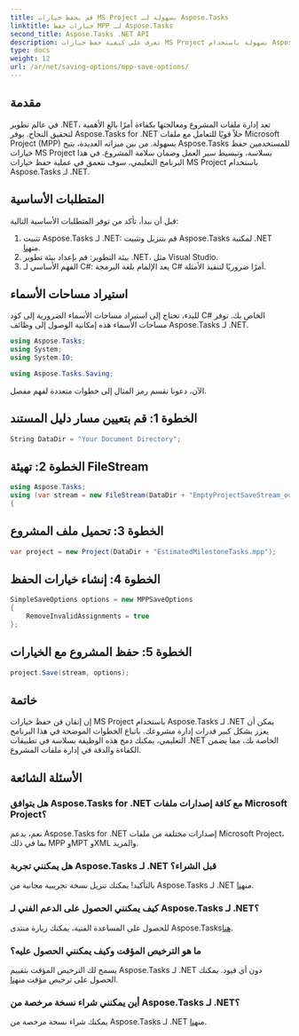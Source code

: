```yaml
---
title: قم بحفظ خيارات MS Project بسهولة لـ Aspose.Tasks
linktitle: خيارات حفظ MPP لـ Aspose.Tasks
second_title: Aspose.Tasks .NET API
description: تعرف على كيفية حفظ خيارات MS Project بسهولة باستخدام Aspose.Tasks لـ .NET. تعزيز كفاءة إدارة المشروع الخاص بك.
type: docs
weight: 12
url: /ar/net/saving-options/mpp-save-options/
---
```

## مقدمة
في عالم تطوير .NET، تعد إدارة ملفات المشروع ومعالجتها بكفاءة أمرًا بالغ الأهمية لتحقيق النجاح. يوفر Aspose.Tasks for .NET حلاً قويًا للتعامل مع ملفات Microsoft Project (MPP) بسهولة. من بين ميزاته العديدة، يتيح Aspose.Tasks للمستخدمين حفظ خيارات MS Project بسلاسة، وتبسيط سير العمل وضمان سلامة المشروع. في هذا البرنامج التعليمي، سوف نتعمق في عملية حفظ خيارات MS Project باستخدام Aspose.Tasks لـ .NET.
## المتطلبات الأساسية
قبل أن نبدأ، تأكد من توفر المتطلبات الأساسية التالية:
1.  تثبيت Aspose.Tasks لـ .NET: قم بتنزيل وتثبيت Aspose.Tasks لمكتبة .NET من[هنا](https://releases.aspose.com/tasks/net/).
2. بيئة التطوير: قم بإعداد بيئة تطوير .NET، مثل Visual Studio.
3. الفهم الأساسي لـ C#: يعد الإلمام بلغة البرمجة C# أمرًا ضروريًا لتنفيذ الأمثلة.

## استيراد مساحات الأسماء
للبدء، تحتاج إلى استيراد مساحات الأسماء الضرورية إلى كود C# الخاص بك. توفر مساحات الأسماء هذه إمكانية الوصول إلى وظائف Aspose.Tasks لـ .NET.

```csharp
using Aspose.Tasks;
using System;
using System.IO;

using Aspose.Tasks.Saving;
```

الآن، دعونا نقسم رمز المثال إلى خطوات متعددة لفهم مفصل.
## الخطوة 1: قم بتعيين مسار دليل المستند
```csharp
String DataDir = "Your Document Directory";
```
## الخطوة 2: تهيئة FileStream
```csharp
using Aspose.Tasks;
using (var stream = new FileStream(DataDir + "EmptyProjectSaveStream_out.xml", FileMode.Create, FileAccess.Write))
{
```
## الخطوة 3: تحميل ملف المشروع
```csharp
var project = new Project(DataDir + "EstimatedMilestoneTasks.mpp");
```
## الخطوة 4: إنشاء خيارات الحفظ
```csharp
SimpleSaveOptions options = new MPPSaveOptions
{
	RemoveInvalidAssignments = true
};
```
## الخطوة 5: حفظ المشروع مع الخيارات
```csharp
project.Save(stream, options);
```

## خاتمة
إن إتقان فن حفظ خيارات MS Project باستخدام Aspose.Tasks لـ .NET يمكن أن يعزز بشكل كبير قدرات إدارة مشروعك. باتباع الخطوات الموضحة في هذا البرنامج التعليمي، يمكنك دمج هذه الوظيفة بسلاسة في تطبيقات .NET الخاصة بك، مما يضمن الكفاءة والدقة في إدارة ملفات المشروع.

## الأسئلة الشائعة
### هل يتوافق Aspose.Tasks for .NET مع كافة إصدارات ملفات Microsoft Project؟
نعم، يدعم Aspose.Tasks for .NET إصدارات مختلفة من ملفات Microsoft Project، بما في ذلك MPP وMPT وXML والمزيد.
### هل يمكنني تجربة Aspose.Tasks لـ .NET قبل الشراء؟
 بالتأكيد! يمكنك تنزيل نسخة تجريبية مجانية من Aspose.Tasks لـ .NET من[هنا](https://releases.aspose.com/).
### كيف يمكنني الحصول على الدعم الفني لـ Aspose.Tasks لـ .NET؟
للحصول على المساعدة الفنية، يمكنك زيارة منتدى Aspose.Tasks[هنا](https://forum.aspose.com/c/tasks/15).
### ما هو الترخيص المؤقت وكيف يمكنني الحصول عليه؟
 يسمح لك الترخيص المؤقت بتقييم Aspose.Tasks لـ .NET دون أي قيود. يمكنك الحصول على ترخيص مؤقت من[هنا](https://purchase.aspose.com/temporary-license/).
### أين يمكنني شراء نسخة مرخصة من Aspose.Tasks لـ .NET؟
 يمكنك شراء نسخة مرخصة من Aspose.Tasks لـ .NET من[هنا](https://purchase.aspose.com/buy).